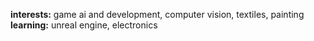 **interests:** game ai and development, computer vision, textiles, painting <br>
**learning:** unreal engine, electronics <br>



